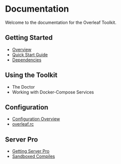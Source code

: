 # Documentation 


Welcome to the documentation for the Overleaf Toolkit.


## Getting Started

- [Overview](./overview.md)
- [Quick Start Guide](./quick-start-guide.md)
- [Dependencies](./dependencies.md)


## Using the Toolkit

- The Doctor
- Working with Docker-Compose Services


## Configuration

- [Configuration Overview](./configuration.md)
- [overleaf.rc](./overleaf-rc.md)


## Server Pro

- [Getting Server Pro](./getting-server-pro.md)
- [Sandboxed Compiles](./sandboxed-compiles.md)
